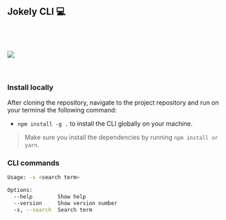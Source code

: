 
## Jokely CLI  💻

<br/><br/><br/>
<image src="demo/demo.gif"  /> 
<br/><br/><br/>

### Install locally
After cloning the repository, navigate to the project repository and run on your terminal the following command:
-  `npm install -g .` to install the CLI globally on your machine. 

> Make sure you install the dependencies by running `npm install or yarn`.

### CLI commands
```sh
Usage: -s <search term>

Options:
  --help        Show help                                              [boolean]
  --version     Show version number                                    [boolean]
  -s, --search  Search term                                             [string]
```